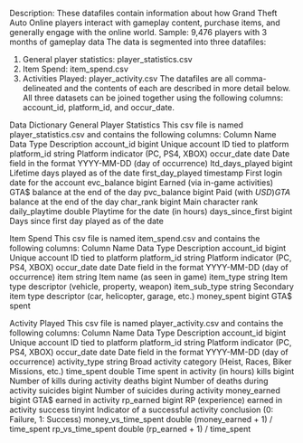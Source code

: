 Description:
These datafiles contain information about how Grand Theft Auto Online players interact with gameplay content, purchase items, and generally engage with the online world. 
Sample: 9,476 players with 3 months of gameplay data
The data is segmented into three datafiles: 
1. General player statistics: player_statistics.csv
2. Item Spend: item_spend.csv
3. Activities Played: player_activity.csv
The datafiles are all comma-delineated and the contents of each are described in more detail below. All three datasets can be joined together using the following columns: account_id, platform_id, and occur_date. 

Data Dictionary
General Player Statistics
This csv file is named player_statistics.csv and contains the following columns:
Column Name	Data Type	Description
account_id	bigint	Unique account ID tied to platform
platform_id	string	Platform indicator (PC, PS4, XBOX)
occur_date	date	Date field in the format YYYY-MM-DD (day of occurrence)
ltd_days_played	bigint	Lifetime days played as of the date
first_day_played	timestamp	First login date for the account
evc_balance	bigint	Earned (via in-game activities) GTA$ balance at the end of the day 
pvc_balance	bigint	Paid (with $USD) GTA$ balance at the end of the day
char_rank	bigint	Main character rank
daily_playtime	double	Playtime for the date (in hours)
days_since_first	bigint	Days since first day played as of the date

Item Spend
This csv file is named item_spend.csv and contains the following columns:
Column Name	Data Type	Description
account_id	bigint	Unique account ID tied to platform
platform_id	string	Platform indicator (PC, PS4, XBOX)
occur_date	date	Date field in the format YYYY-MM-DD (day of occurrence)
item	string	Item name (as seen in game)
item_type	string	Item type descriptor (vehicle, property, weapon)
item_sub_type	string	Secondary item type descriptor (car, helicopter, garage, etc.)
money_spent	bigint	GTA$ spent


Activity Played
This csv file is named player_activity.csv and contains the following columns:
Column Name	Data Type	Description
account_id	bigint	Unique account ID tied to platform
platform_id	string	Platform indicator (PC, PS4, XBOX)
occur_date	date	Date field in the format YYYY-MM-DD (day of occurrence)
activity_type	string	Broad activity category (Heist, Races, Biker Missions, etc.)
time_spent	double	Time spent in activity (in hours)
kills	bigint	Number of kills during activity
deaths	bigint	Number of deaths during activity
suicides	bigint	Number of suicides during activity
money_earned	bigint	GTA$ earned in activity
rp_earned	bigint	RP (experience) earned in activity
success	tinyint	Indicator of a successful activity conclusion (0: Failure, 1: Success)
money_vs_time_spent	double	(money_earned + 1) / time_spent
rp_vs_time_spent	double	(rp_earned + 1) / time_spent


